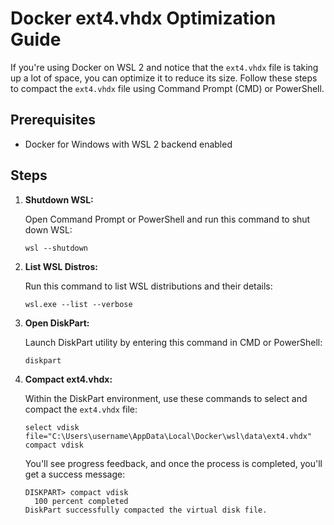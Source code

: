 
# Docker ext4.vhdx Optimization Guide

If you're using Docker on WSL 2 and notice that the `ext4.vhdx` file is taking up a lot of space, you can optimize it to reduce its size. Follow these steps to compact the `ext4.vhdx` file using Command Prompt (CMD) or PowerShell.

## Prerequisites

- Docker for Windows with WSL 2 backend enabled

## Steps

1. **Shutdown WSL:**

   Open Command Prompt or PowerShell and run this command to shut down WSL:

   ```shell
   wsl --shutdown
   ```

2. **List WSL Distros:**

   Run this command to list WSL distributions and their details:

   ```shell
   wsl.exe --list --verbose
   ```

3. **Open DiskPart:**

   Launch DiskPart utility by entering this command in CMD or PowerShell:

   ```shell
   diskpart
   ```

4. **Compact ext4.vhdx:**

   Within the DiskPart environment, use these commands to select and compact the `ext4.vhdx` file:

   ```shell
   select vdisk file="C:\Users\username\AppData\Local\Docker\wsl\data\ext4.vhdx"
   compact vdisk
   ```

   You'll see progress feedback, and once the process is completed, you'll get a success message:

   ```shell
   DISKPART> compact vdisk
     100 percent completed
   DiskPart successfully compacted the virtual disk file.
   ```

